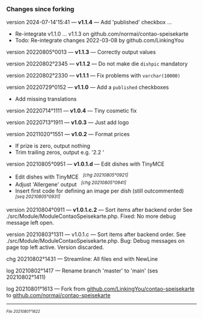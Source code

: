 ﻿### Changes since forking

version 2024-07-14'15:41 — **v1.1.4** — Add 'published' checkbox …
- Re-integrate v1.1.0 … v1.1.3 on github.com/normai/contao-speisekarte
- Todo: Re-integrate changes 2022-03-08 by github.com/LinkingYou

version 20220805°0013 — **v1.1.3** — Correctly output values

version 20220802°2345 — **v1.1.2** — Do not make die `dishpic` mandatory

version 20220802°2330 — **v1.1.1** — Fix problems with `varchar(10000)`

version 20220729°0152 — **v1.1.0** — Add a `published` checkboxes
- Add missing translations

version 20220714°1111 — **v1.0.4** — Tiny cosmetic fix

version 20220713°1911 — **v1.0.3** — Just add logo

version 20211020°1551 — **v1.0.2** — Format prices
- If prize is zero, output nothing
- Trim trailing zeros, output e.g. '2.2 '

version 20210805°0951 — **v1.0.1.d** — Edit dishes with TinyMCE
- Edit dishes with TinyMCE &nbsp; <sup>*[chg 20210805°0921]*</sup>
- Adjust 'Allergene' output &nbsp; <sup>*[chg 20210805°0941]*</sup>
- Insert first code for defining an image per dish (still outcommented) &nbsp; <sup>*[seq 20210805°0931]*</sup>

version 20210804°0911 — **v1.0.1.c.2** — Sort items after backend order
 See ./src/Module/ModuleContaoSpeisekarte.php.
 Fixed: No more debug message left open.

version 20210803°1311 — v1.0.1.c — Sort items after backend order.
 See ./src/Module/ModuleContaoSpeisekarte.php.
 Bug: Debug messages on page top left active.
 Version discarded.

chg 20210802°1431 — Streamline: All files end with NewLine

log 20210802°1417 —
 Rename branch 'master' to 'main' (ses 20210802°1411)

log 20210801°1613 — Fork
 from [github.com/LinkingYou/contao-speisekarte](https://github.com/LinkingYou/contao-speisekarte)
 to [github.com/normai/contao-speisekarte](https://github.com/normai/contao-speisekarte)

---

<sup><sub>*File 20210801°1622*</sub></sup>
